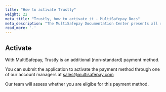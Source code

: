 ```yaml
---
title: "How to activate Trustly"
weight: 22
meta_title: "Trustly, how to activate it - MultiSafepay Docs"
meta_description: "The MultiSafepay Documentation Center presents all relevant information about our Plugins and API. You can also find support pages for payment methods, tools and general questions as well as the contact details of our Support and Integration Teams."
read_more: '.'
---
```

## Activate
With MultiSafepay, Trustly is an additional (non-standard) payment method. 

You can submit the application to activate the payment method through one of our account managers at <sales@multisafepay.com>

Our team will assess whether you are eligibe for this payment method.
